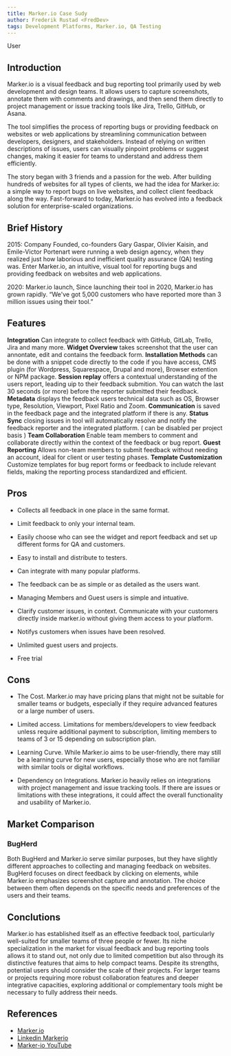 ```yaml
---
title: Marker.io Case Sudy
author: Frederik Rustad <FredDev>
tags: Development Platforms, Marker.io, QA Testing
---
```


User
## Introduction

Marker.io is a visual feedback and bug reporting tool primarily used by web development and design teams. It allows users to capture screenshots, annotate them with comments and drawings, and then send them directly to project management or issue tracking tools like Jira, Trello, GitHub, or Asana.

The tool simplifies the process of reporting bugs or providing feedback on websites or web applications by streamlining communication between developers, designers, and stakeholders. Instead of relying on written descriptions of issues, users can visually pinpoint problems or suggest changes, making it easier for teams to understand and address them efficiently.

The story began with 3 friends and a passion for the web.
After building hundreds of websites for all types of clients, we had the idea for Marker.io: a simple way to report bugs on live websites, and collect client feedback along the way.
Fast-forward to today, Marker.io has evolved into a feedback solution for enterprise-scaled organizations.

## Brief History

2015: Company Founded, co-founders Gary Gaspar, Olivier Kaisin, and Emile-Victor Portenart were running a web design agency, when they realized just how laborious and inefficient quality assurance (QA) testing was. Enter Marker.io, an intuitive, visual tool for reporting bugs and providing feedback on websites and web applications.

2020: Marker.io launch, Since launching their tool in 2020, Marker.io has grown rapidly. “We've got 5,000 customers who have reported more than 3 million issues using their tool.”

## Features

**Integration** Can integrate to collect feedback with GitHub, GitLab, Trello, Jira and many more.
**Widget Overview** takes screenshot that the user can annontate, edit and contains the feedback form.
**Installation Methods** can be done with a snippet code directly to the code if you have access, CMS plugin (for Wordpress, Squarespace, Drupal and more), Browser extention or NPM package.
**Session replay** offers a contextual understanding of the users report, leading uip to their feedback submition. You can watch the last 30 seconds (or more) before the reporter submitted their feedback.
**Metadata** displays the feedback users technical data such as OS, Browser type, Resolution, Viewport, Pixel Ratio and Zoom.
**Communication** is saved in the feedback page and the integrated platform if there is any.
**Status Sync** closing issues in tool will automatically resolve and notify the feedback reporter and the integrated platform. ( can be disabled per project basis )
**Team Collaboration** Enable team members to comment and collaborate directly within the context of the feedback or bug report.
**Guest Reporting** Allows non-team members to submit feedback without needing an account, ideal for client or user testing phases.
**Template Customization** Customize templates for bug report forms or feedback to include relevant fields, making the reporting process standardized and efficient.

## Pros

- Collects all feedback in one place in the same format. 

- Limit feedback to only your internal team.

- Easily choose who can see the widget and report feedback and set up different forms for QA and customers.

- Easy to install and distribute to testers.

- Can integrate with many popular platforms.

- The feedback can be as simple or as detailed as the users want.

- Managing Members and Guest users is simple and intuative.

- Clarify customer issues, in context. Communicate with your customers directly inside marker.io without giving them access to your platform.

- Notifys customers when issues have been resolved.

- Unlimited guest users and projects.

- Free trial

## Cons

- The Cost. Marker.io may have pricing plans that might not be suitable for smaller teams or budgets, especially if they require advanced features or a large number of users.

- Limited access. Limitations for members/developers to view feedback unless require additional payment to subscription, limiting members to teams of 3 or 15 depending on subscription plan.

- Learning Curve. While Marker.io aims to be user-friendly, there may still be a learning curve for new users, especially those who are not familiar with similar tools or digital workflows.

- Dependency on Integrations. Marker.io heavily relies on integrations with project management and issue tracking tools. If there are issues or limitations with these integrations, it could affect the overall functionality and usability of Marker.io.

## Market Comparison

### BugHerd

Both BugHerd and Marker.io serve similar purposes, but they have slightly different approaches to collecting and managing feedback on websites. BugHerd focuses on direct feedback by clicking on elements, while Marker.io emphasizes screenshot capture and annotation. The choice between them often depends on the specific needs and preferences of the users and their teams.

## Conclutions

Marker.io has established itself as an effective feedback tool, particularly well-suited for smaller teams of three people or fewer. Its niche specialization in the market for visual feedback and bug reporting tools allows it to stand out, not only due to limited competition but also through its distinctive features that aims to help compact teams.
Despite its strengths, potential users should consider the scale of their projects. For larger teams or projects requiring more robust collaboration features and deeper integrative capacities, exploring additional or complementary tools might be necessary to fully address their needs.

## References

- [Marker.io](https://marker.io/features)
- [Linkedin Markerio](https://be.linkedin.com/company/markerio)
- [Marker-io YouTube](https://www.youtube.com/@markerio)